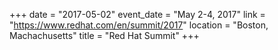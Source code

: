 +++
date = "2017-05-02"
event_date = "May 2-4, 2017"
link = "https://www.redhat.com/en/summit/2017"
location = "Boston, Machachusetts"
title = "Red Hat Summit"
+++
